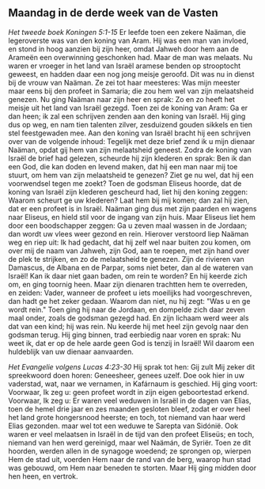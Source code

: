 ## Maandag in de derde week van de Vasten

*Het tweede boek Koningen 5:1-15*
Er leefde toen een zekere Naäman, die legeroverste was van den koning van Aram. Hij was een man van invloed, en stond in hoog aanzien bij zijn heer, omdat Jahweh door hem aan de Arameën een overwinning geschonken had. Maar de man was melaats. Nu waren er vroeger in het land van Israël aramese benden op strooptocht geweest, en hadden daar een nog jong meisje geroofd. Dit was nu in dienst bij de vrouw van Naäman. Ze zei tot haar meesteres: Was mijn meester maar eens bij den profeet in Samaria; die zou hem wel van zijn melaatsheid genezen. Nu ging Naäman naar zijn heer en sprak: Zo en zo heeft het meisje uit het land van Israël gezegd. Toen zei de koning van Aram: Ga er dan heen; ik zal een schrijven zenden aan den koning van Israël. Hij ging dus op weg, en nam tien talenten zilver, zesduizend gouden sikkels en tien stel feestgewaden mee. Aan den koning van Israël bracht hij een schrijven over van de volgende inhoud: Tegelijk met deze brief zend ik u mijn dienaar Naäman, opdat gij hem van zijn melaatsheid geneest. Zodra de koning van Israël de brief had gelezen, scheurde hij zijn klederen en sprak: Ben ik dan een God, die kan doden en levend maken, dat hij een man naar mij toe stuurt, om hem van zijn melaatsheid te genezen? Ziet ge nu wel, dat hij een voorwendsel tegen me zoekt? Toen de godsman Eliseus hoorde, dat de koning van Israël zijn klederen gescheurd had, liet hij den koning zeggen: Waarom scheurt ge uw klederen? Laat hem bij mij komen; dan zal hij zien, dat er een profeet is in Israël. Naäman ging dus met zijn paarden en wagens naar Eliseus, en hield stil voor de ingang van zijn huis. Maar Eliseus liet hem door een boodschapper zeggen: Ga u zeven maal wassen in de Jordaan; dan wordt uw vlees weer gezond en rein. Hierover verstoord liep Naäman weg en riep uit: Ik had gedacht, dat hij zelf wel naar buiten zou komen, om over mij de naam van Jahweh, zijn God, aan te roepen, met zijn hand over de plek te strijken, en zo de melaatsheid te genezen. Zijn de rivieren van Damascus, de Albana en de Parpar, soms niet beter, dan al de wateren van Israël! Kan ik daar niet gaan baden, om rein te worden? En hij keerde zich om, en ging toornig heen. Maar zijn dienaren trachtten hem te overreden, en zeiden: Vader, wanneer de profeet u iets moeilijks had voorgeschreven, dan hadt ge het zeker gedaan. Waarom dan niet, nu hij zegt: "Was u en ge wordt rein." Toen ging hij naar de Jordaan, en dompelde zich daar zeven maal onder, zoals de godsman gezegd had. En zijn lichaam werd weer als dat van een kind; hij was rein. Nu keerde hij met heel zijn gevolg naar den godsman terug. Hij ging binnen, trad eerbiedig naar voren en sprak: Nu weet ik, dat er op de hele aarde geen God is tenzij in Israël! Wil daarom een huldeblijk van uw dienaar aanvaarden. 

*Het Evangelie volgens Lucas 4:23-30*
Hij sprak tot hen: Gij zult Mij zeker dit spreekwoord doen horen: Geneesheer, genees uzelf. Doe ook hier in uw vaderstad, wat, naar we vernamen, in Kafárnaum is geschied. Hij ging voort: Voorwaar, Ik zeg u: geen profeet wordt in zijn eigen geboortestad erkend. Voorwaar, Ik zeg u: Er waren veel weduwen in Israël in de dagen van Elias, toen de hemel drie jaar en zes maanden gesloten bleef, zodat er over heel het land grote hongersnood heerste; en toch, tot niemand van haar werd Elias gezonden. maar wel tot een weduwe te Sarepta van Sidónië. Ook waren er veel melaatsen in Israël in de tijd van den profeet Eliseüs; en toch, niemand van hen werd gereinigd, maar wel Naämán, de Syriër. Toen ze dit hoorden, werden allen in de synagoge woedend; ze sprongen op, wierpen Hem de stad uit, voerden Hem naar de rand van de berg, waarop hun stad was gebouwd, om Hem naar beneden te storten. Maar Hij ging midden door hen heen, en vertrok. 

